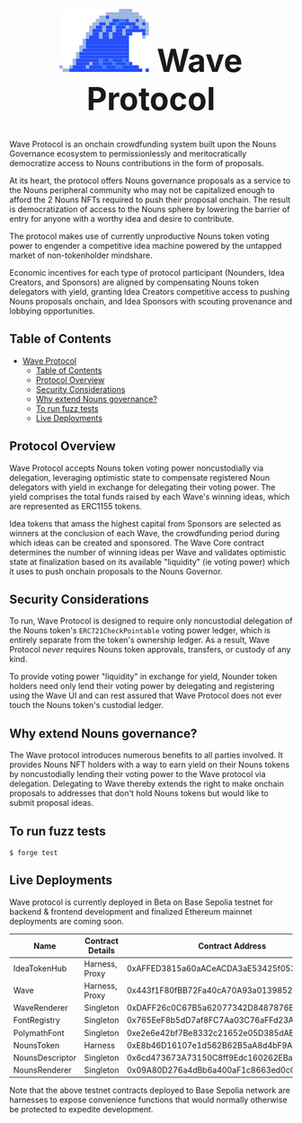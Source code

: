 <div align="center" style="font-size: 2em;">

# ![](https://raw.githubusercontent.com/robriks/robriks/main/assets/wave.svg) Wave Protocol

</div>

Wave Protocol is an onchain crowdfunding system built upon the Nouns Governance ecosystem to permissionlessly and meritocratically democratize access to Nouns contributions in the form of proposals.

At its heart, the protocol offers Nouns governance proposals as a service to the Nouns peripheral community who may not be capitalized enough to afford the 2 Nouns NFTs required to push their proposal onchain. The result is democratization of access to the Nouns sphere by lowering the barrier of entry for anyone with a worthy idea and desire to contribute.

The protocol makes use of currently unproductive Nouns token voting power to engender a competitive idea machine powered by the untapped market of non-tokenholder mindshare.

Economic incentives for each type of protocol participant (Nounders, Idea Creators, and Sponsors) are aligned by compensating Nouns token delegators with yield, granting Idea Creators competitive access to pushing Nouns proposals onchain, and Idea Sponsors with scouting provenance and lobbying opportunities.

## Table of Contents

- [ Wave Protocol](#-wave-protocol)
  - [Table of Contents](#table-of-contents)
  - [Protocol Overview](#protocol-overview)
  - [Security Considerations](#security-considerations)
  - [Why extend Nouns governance?](#why-extend-nouns-governance)
  - [To run fuzz tests](#to-run-fuzz-tests)
  - [Live Deployments](#live-deployments)

## Protocol Overview

Wave Protocol accepts Nouns token voting power noncustodially via delegation, leveraging optimistic state to compensate registered Noun delegators with yield in exchange for delegating their voting power. The yield comprises the total funds raised by each Wave's winning ideas, which are represented as ERC1155 tokens.

Idea tokens that amass the highest capital from Sponsors are selected as winners at the conclusion of each Wave, the crowdfunding period during which ideas can be created and sponsored. The Wave Core contract determines the number of winning ideas per Wave and validates optimistic state at finalization based on its available "liquidity" (ie voting power) which it uses to push onchain proposals to the Nouns Governor.

## Security Considerations

To run, Wave Protocol is designed to require only noncustodial delegation of the Nouns token's `ERC721CheckPointable` voting power ledger, which is entirely separate from the token's ownership ledger. As a result, Wave Protocol _never_ requires Nouns token approvals, transfers, or custody of any kind.

To provide voting power "liquidity" in exchange for yield, Nounder token holders need only lend their voting power by delegating and registering using the Wave UI and can rest assured that Wave Protocol does not ever touch the Nouns token's custodial ledger.

## Why extend Nouns governance?

The Wave protocol introduces numerous benefits to all parties involved. It provides Nouns NFT holders with a way to earn yield on their Nouns tokens by noncustodially lending their voting power to the Wave protocol via delegation. Delegating to Wave thereby extends the right to make onchain proposals to addresses that don't hold Nouns tokens but would like to submit proposal ideas.

## To run fuzz tests

```shell
$ forge test
```

## Live Deployments

Wave protocol is currently deployed in Beta on Base Sepolia testnet for backend & frontend development and finalized Ethereum mainnet deployments are coming soon.

| Name            | Contract Details | Contract Address                           |
| --------------- | ---------------- | ------------------------------------------ |
| IdeaTokenHub    | Harness, Proxy   | 0xAFFED3815a60aACeACDA3aE53425f053eD6Efc4d |
| Wave            | Harness, Proxy   | 0x443f1F80fBB72Fa40cA70A93a0139852b0563961 |
| WaveRenderer    | Singleton        | 0xDAFF26c0C67B5a62077342D8487876Ed75Ad7f4A |
| FontRegistry    | Singleton        | 0x765EeF8b5dD7af8FC7Aa03C76aFFd23AbcE7a3Bb |
| PolymathFont    | Singleton        | 0xe2e6e42bf7Be8332c21652e05D385dAEDE4e9456 |
| NounsToken      | Harness          | 0xE8b46D16107e1d562B62B5aA8d4bF9A60e6c51b4 |
| NounsDescriptor | Singleton        | 0x6cd473673A73150C8ff9Edc160262EBac3C882c0 |
| NounsRenderer   | Singleton        | 0x09A80D276a4dBb6a400aF1c8663ed0cC2073cFE7 |

Note that the above testnet contracts deployed to Base Sepolia network are harnesses to expose convenience functions that would normally otherwise be protected to expedite development.
